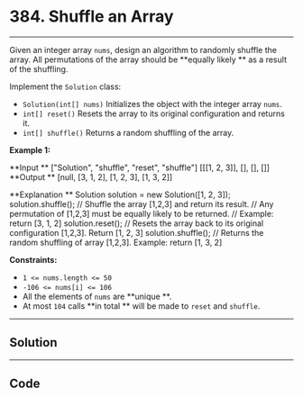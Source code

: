 # 384. Shuffle an Array

---

Given an integer array `nums`, design an algorithm to randomly shuffle the array. All permutations of the array should be **equally likely ** as a result of the shuffling.

Implement the `Solution` class:

  * `Solution(int[] nums)` Initializes the object with the integer array `nums`.
  * `int[] reset()` Resets the array to its original configuration and returns it.
  * `int[] shuffle()` Returns a random shuffling of the array.



 

**Example 1:**


**Input **
["Solution", "shuffle", "reset", "shuffle"]
[[[1, 2, 3]], [], [], []]
**Output **
[null, [3, 1, 2], [1, 2, 3], [1, 3, 2]]

**Explanation **
Solution solution = new Solution([1, 2, 3]);
solution.shuffle();    // Shuffle the array [1,2,3] and return its result.
                       // Any permutation of [1,2,3] must be equally likely to be returned.
                       // Example: return [3, 1, 2]
solution.reset();      // Resets the array back to its original configuration [1,2,3]. Return [1, 2, 3]
solution.shuffle();    // Returns the random shuffling of array [1,2,3]. Example: return [1, 3, 2]



 

**Constraints:**

  * `1 <= nums.length <= 50`
  * `-106 <= nums[i] <= 106`
  * All the elements of `nums` are **unique **.
  * At most `104` calls **in total ** will be made to `reset` and `shuffle`.

---

## Solution



---

## Code
```python


```